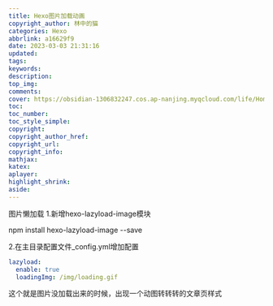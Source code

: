 ```yaml
---
title: Hexo图片加载动画
copyright_author: 林中的猫
categories: Hexo
abbrlink: a16629f9
date: 2023-03-03 21:31:16
updated:
tags:
keywords:
description:
top_img: 
comments:
cover: https://obsidian-1306832247.cos.ap-nanjing.myqcloud.com/life/Home03.jpg
toc:
toc_number:
toc_style_simple:
copyright:
copyright_author_href:
copyright_url:
copyright_info:
mathjax:
katex:
aplayer:
highlight_shrink:
aside:
---
```

图片懒加载
1.新增hexo-lazyload-image模块

npm install hexo-lazyload-image --save

2.在主目录配置文件_config.yml增加配置

```yaml
lazyload:
  enable: true
  loadingImg: /img/loading.gif
```

这个就是图片没加载出来的时候，出现一个动图转转转的文章页样式